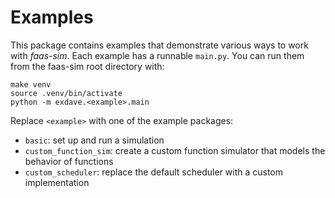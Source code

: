 # Examples

This package contains examples that demonstrate various ways to work with _faas-sim_. Each example has a
runnable `main.py`. You can run them from the faas-sim root directory with:

    make venv
    source .venv/bin/activate
    python -m exdave.<example>.main

Replace `<example>` with one of the example packages:

- `basic`: set up and run a simulation
- `custom_function_sim`: create a custom function simulator that models the behavior of functions
- `custom_scheduler`: replace the default scheduler with a custom implementation
